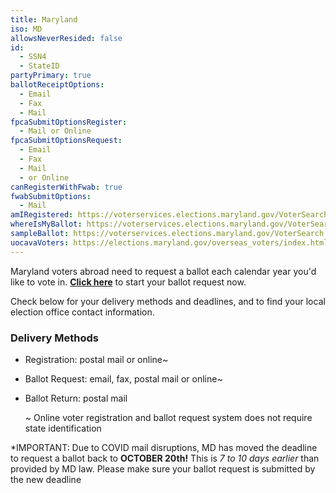 ```yaml
---
title: Maryland
iso: MD
allowsNeverResided: false
id:
  - SSN4
  - StateID
partyPrimary: true
ballotReceiptOptions:
  - Email
  - Fax
  - Mail
fpcaSubmitOptionsRegister:
  - Mail or Online
fpcaSubmitOptionsRequest:
  - Email
  - Fax
  - Mail
  - or Online
canRegisterWithFwab: true
fwabSubmitOptions:
  - Mail
amIRegistered: https://voterservices.elections.maryland.gov/VoterSearch
whereIsMyBallot: https://voterservices.elections.maryland.gov/VoterSearch
sampleBallot: https://voterservices.elections.maryland.gov/VoterSearch
uocavaVoters: https://elections.maryland.gov/overseas_voters/index.html
---
```

Maryland voters abroad need to request a ballot each calendar year you'd like to vote in. **[Click here](https://www.votefromabroad.org)** to start your ballot request now.

Check below for your delivery methods and deadlines, and to find your local election office contact information.

### Delivery Methods

* Registration: postal mail or online~
* Ballot Request: email, fax, postal mail or online~
* Ballot Return: postal mail

  ~ Online voter registration and ballot request system does not require state identification

*IMPORTANT: Due to COVID mail disruptions, MD has moved the deadline to request a ballot back to **OCTOBER 20th!** 
This is _7 to 10 days earlier_ than provided by MD law. Please make sure your ballot request is submitted by the new deadline 